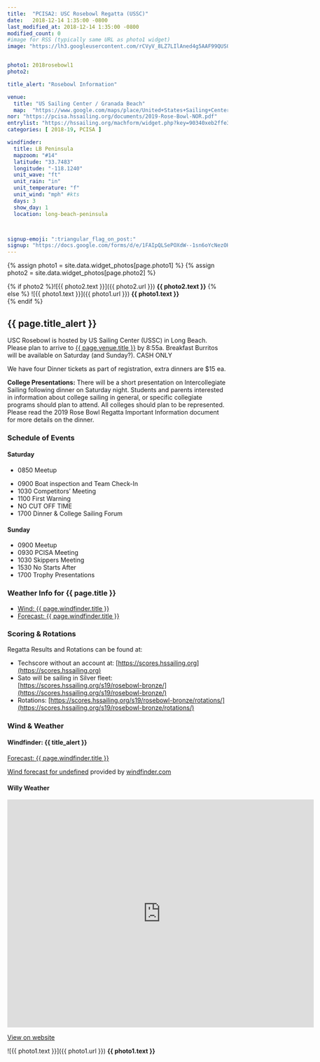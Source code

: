 ```yaml
---
title:  "PCISA2: USC Rosebowl Regatta (USSC)"
date:   2018-12-14 1:35:00 -0800
last_modified_at: 2018-12-14 1:35:00 -0800
modified_count: 0
#image for RSS (typically same URL as photo1 widget)
image: "https://lh3.googleusercontent.com/rCVyV_8LZ7LIlAned4g5AAF99QUSO5QsQahFvmyMB4KETp3DBHgXTEXyEsFwBINCsjqZ5iCbYpDTTh_YIlo6XmnsRKV-noyPOcJKlLXGsB6MvrwS1qIptTNq4J4nZv1Vr28VH-Kh5wpNi7SDA62IVrQxHzkf9rEALAkX6tkd7BEQ2u-rJmJuhFPL8jtWz8UtKAMc7w5K4tl3nkQom41a1qZMWhL0dstU2dn4QVs9AWKRZp7pT2xA-oHOMwcvmjbj34g81ici-xSezP5q4CjBK6HPS-Wedk61MC_zA0LF7Z81ioweLGbJ7gC09vyZm8PxYg01UHu1cxWLDxrZ4EseVCnpQzvrpC5dX4v69LdolBOQ_Jou0jhd8Mk8ad00wlCYsE6JQzdkn34CF94BCVWCJRsB1Ilf5KiY2Gup6TEXagvjWpkrldjyorCl4r2EAft5kQMJ6mClBsRYmsiaZ5wZZ4g9FyIt4TBjad3fLoSZPhWW4PsbM82H4hPeOqb0ktX0AnCj46A-2vgT2gCqPXnrIKnNGCYgaXUZj4FLbsNuBxdtuYK7lrCgIPBZWZ5Y6KW_voejsAzmxExGNYvDdfa7KJzcVcXNbr-9KTa8PGigHctcvOCrwqlPuMtaONDKK3-mWdBqa-IcyvjVvQh0jMtcVHSY05l2jpyX647apMvZFvQ20Ka8stbpUR-sKvUvaLd08jTn7tFtCuI5Z0zY9a0=w1675-h943-no"


photo1: 2018rosebowl1
photo2:

title_alert: "Rosebowl Information"

venue:  
  title: "US Sailing Center / Granada Beach"
  map:  "https://www.google.com/maps/place/United+States+Sailing+Center/@33.7518703,-118.1311972,17z/data=!3m1!4b1!4m5!3m4!1s0x80dd303c01d19acb:0x4a9f2f5df289c526!8m2!3d33.7518703!4d-118.1290085"
nor: "https://pcisa.hssailing.org/documents/2019-Rose-Bowl-NOR.pdf"
entrylist: "https://hssailing.org/machform/widget.php?key=90340xeb2ffe3c5d"
categories: [ 2018-19, PCISA ]

windfinder:
  title: LB Peninsula
  mapzoom: "#14"
  latitude: "33.7483"
  longitude: "-118.1240"
  unit_wave: "ft"
  unit_rain: "in"
  unit_temperature: "f"
  unit_wind: "mph" #kts
  days: 3
  show_day: 1
  location: long-beach-peninsula



signup-emoji: ":triangular_flag_on_post:"
signup: "https://docs.google.com/forms/d/e/1FAIpQLSePOXdW--1sn6oYcNezOHPHldTjDzAE-2wFDntbsxmvjt3scw/viewform"
---
```

{% assign photo1 = site.data.widget_photos[page.photo1] %}
{% assign photo2 = site.data.widget_photos[page.photo2] %}


{% if photo2 %}![{{ photo2.text }}]({{ photo2.url }})
**{{ photo2.text }}**
{% else %}
![{{ photo1.text }}]({{ photo1.url }})
**{{ photo1.text }}**  
{% endif %}

<div class="alert alert-info">
<h2>{{ page.title_alert }}</h2>
<p>USC Rosebowl is hosted by US Sailing Center (USSC) in Long Beach. Please plan to arrive to <a href="{{ page.venue.map }}" target="_blank">{{ page.venue.title }}</a> by 8:55a. Breakfast Burritos will be available on Saturday (and Sunday?). CASH ONLY
</p>
<p>We have four Dinner tickets as part of registration, extra dinners are $15 ea.
</p>
<p><strong>College Presentations:</strong> There will be a short presentation on Intercollegiate Sailing following dinner on Saturday night. Students and parents interested in information about college sailing in general, or specific collegiate programs should plan to attend. All colleges should plan to be represented. Please read the 2019 Rose Bowl Regatta Important Information document for more details on the dinner.
</p></div>  

### Schedule of Events


#### Saturday

-  0850                   Meetup  
<!--more-->
-  0900                   Boat inspection and Team Check-In  
-  1030                   Competitors’ Meeting  
-  1100                   First Warning  
-  NO CUT OFF TIME  
-  1700                   Dinner & College Sailing Forum

#### Sunday

-  0900                   Meetup  
-  0930                   PCISA Meeting
-  1030                   Skippers Meeting
-  1530                   No Starts After  
-  1700                   Trophy Presentations

### Weather Info for {{ page.title }}
- <a href="https://www.windfinder.com/windstatistics/{{ page.windfinder.location }}">Wind: {{ page.windfinder.title }}</a>
- <a href="https://www.windfinder.com/forecast/{{ page.windfinder.location }}">Forecast: {{ page.windfinder.title }}</a>



### Scoring & Rotations


Regatta Results and Rotations can be found at:

-   Techscore without an account at: [https://scores.hssailing.org](https://scores.hssailing.org)
-   Sato will be sailing in Silver fleet:  [https://scores.hssailing.org/s19/rosebowl-bronze/](https://scores.hssailing.org/s19/rosebowl-bronze/)
-   Rotations: [https://scores.hssailing.org/s19/rosebowl-bronze/rotations/](https://scores.hssailing.org/s19/rosebowl-bronze/rotations/)

### Wind & Weather


#### Windfinder: {{ title_alert }}

<a href="https://www.windfinder.com/forecast/{{ page.windfinder.location }}">Forecast: {{ page.windfinder.title }}</a>

<script type="text/javascript" src="https://www.windfinder.com/widget/forecast/js/{{page.windfinder.location}}?unit_wave={{page.windfinder.unit_wave}}&unit_rain={{page.windfinder.unit_rain}}&unit_temperature={{page.windfinder.unit_temperature}}&unit_wind={{page.windfinder.unit_wind}}&days={{page.windfinder.days}}&show_day={{page.windfinder.show_day}}"></script>

<noscript><a rel='nofollow' href='https://www.windfinder.com/forecast/{{page.windfinder.location}}?utm_source=forecast&utm_medium=web&utm_campaign=homepageweather&utm_content=noscript-forecast'>Wind forecast for undefined</a> provided by <a rel='nofollow' href='https://www.windfinder.com?utm_source=forecast&utm_medium=web&utm_campaign=homepageweather&utm_content=noscript-logo'>windfinder.com</a></noscript>


#### Willy Weather

<div><iframe style="display: block;" src="https://cdnres.willyweather.com/widget/loadView.html?id=99297" width="700" height="520" frameborder="0"  scrolling="no"></iframe><a style="display: block;position: relative;height: 20px;margin: -20px 0 0 0;text-indent: -9999em;z-index: 1" href="https://swell.willyweather.com/ca/los-angeles-county/long-beach.html" rel="nofollow">https://swell.willyweather.com/ca/los-angeles-county/long-beach.html</a></div>

[View on website](https://swell.willyweather.com/ca/los-angeles-county/long-beach.html)

![{{ photo1.text }}]({{ photo1.url }})
**{{ photo1.text }}**
